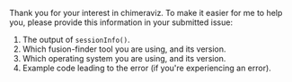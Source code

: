 Thank you for your interest in chimeraviz. To make it easier for me to help you, please provide this information in your submitted issue:

1. The output of `sessionInfo()`.
2. Which fusion-finder tool you are using, and its version.
3. Which operating system you are using, and its version.
4. Example code leading to the error (if you're experiencing an error).

